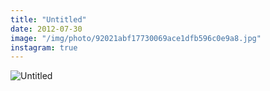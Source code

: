 ```yaml
---
title: "Untitled"
date: 2012-07-30
image: "/img/photo/92021abf17730069ace1dfb596c0e9a8.jpg"
instagram: true
---
```


![Untitled](/img/photo/92021abf17730069ace1dfb596c0e9a8.jpg)
